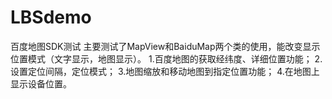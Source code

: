 # LBSdemo
百度地图SDK测试
主要测试了MapView和BaiduMap两个类的使用，能改变显示位置模式（文字显示，地图显示）。
1.百度地图的获取经纬度、详细位置功能；
2.设置定位间隔，定位模式；
3.地图缩放和移动地图到指定位置功能；
4.在地图上显示设备位置。

